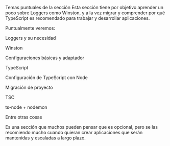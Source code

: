 Temas puntuales de la sección
Esta sección tiene por objetivo aprender un poco sobre Loggers como Winston, y a la vez migrar y comprender por qué TypeScript es recomendado para trabajar y desarrollar aplicaciones.



Puntualmente veremos:

Loggers y su necesidad

Winston

Configuraciones básicas y adaptador

TypeScript

Configuración de TypeScript con Node

Migración de proyecto

TSC

ts-node + nodemon

Entre otras cosas

Es una sección que muchos pueden pensar que es opcional, pero se las recomiendo mucho cuando quieran crear aplicaciones que serán mantenidas y escaladas a largo plazo.
